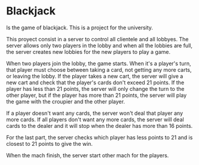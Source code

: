 # Blackjack
Is the game of blackjack. This is a project for the university.

This proyect consist in a server to control all clientele and all lobbyes. The server allows only two players in the lobby and when all the lobbies are full, the server creates new lobbies for the new players to play a game.

When two players join the lobby, the game starts. When it's a player's turn, that player must choose between taking a card, not getting any more carts, or leaving the lobby.
If the player takes a new cart, the server will give a new cart and check that the player's cards don't exceed 21 points. If the player has less than 21 points, the server will only change the turn to the other player, but if the player has more than 21 points, the server will play the game with the croupier and the other player.

If a player doesn't want any cards, the server won't deal that player any more cards. If all players don't want any more cards, the server will deal cards to the dealer and it will stop when the dealer has more than 16 points.

For the last part, the server checks which player has less points to 21 and is closest to 21 points to give the win.

When the mach finish, the server start other mach for the players.
